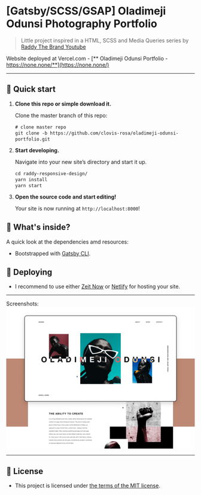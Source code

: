 # [Gatsby/SCSS/GSAP] Oladimeji Odunsi Photography Portfolio

> Little project inspired in a HTML, SCSS and Media Queries series by [ Raddy The Brand Youtube](https://youtu.be/Q2BSNTfhGsw)

Website deployed at Vercel.com - [** Oladimeji Odunsi Portfolio - https://none.none/**](https://none.none/)

---

## 🚀 Quick start

1.  **Clone this repo or simple download it.**

    Clone the master branch of this repo:

    ```shell
    # clone master repo
    git clone -b https://github.com/clovis-rosa/oladimeji-odunsi-portfolio.git
    ```

2.  **Start developing.**

    Navigate into your new site’s directory and start it up.

    ```shell
    cd raddy-responsive-design/
    yarn install
    yarn start
    ```

3.  **Open the source code and start editing!**

    Your site is now running at `http://localhost:8000`!

## 🧐 What's inside?

A quick look at the dependencies amd resources:

- Bootstrapped with [Gatsby CLI](https://www.gatsbyjs.org/docs/).
<!-- - [include-media](https://github.com/eduardoboucas/include-media) Maintainable media queries in SASS -->

## 💫 Deploying

- I recommend to use either [Zeit Now](https://now.sh) or [Netlify](https://netlify.com) for hosting your site.

---

Screenshots:
![example image](Oladimeji-Odunsi-Portfolio.png "Oladimeji Odunsi Photography Portfolio")

---

## 📖 License

- This project is licensed under [the terms of the MIT license](LICENSE).
